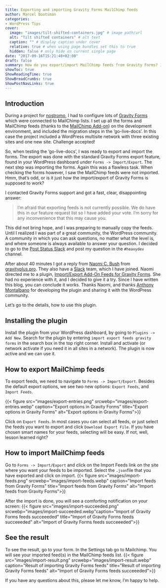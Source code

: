 ```yaml
---
title: Exporting and importing Gravity Forms MailChimp feeds
author: Marcel Bootsman
categories:
- WordPress Tips
cover: 
  image: "images/tilt-shifted-containers.jpg" # image path/url
  alt: "Tilt shifted containers" # alt text
  caption: "" # display caption under cover
  relative: true # when using page bundles set this to true
  hidden: false # only hide on current single page
date: "2017-09-16T15:21:48+02:00"
draft: false
summary: How do you export/import MailChimp feeds from Gravity Forms? In this post I'll explain you how to do it.
showToc: true
ShowReadingTime: true
ShowBreadCrumbs: true
ShowPostNavLinks: true
---
```

Introduction
------------

During a project for [nostromo](https://nostromo.nl), I had to configure lots of [Gravity Forms](https://nostromo.nl/gravityforms/) which were connected to MailChimp lists. I set up all the forms and MailChimp feeds (thanks to the [MailChimp Add-on](http://www.gravityforms.com/add-ons/mailchimp/)) on the development environment, and included the migration steps in the ‘go-live-docs’. In this case the project included a WordPress multisite network with three existing sites and one new site. Challenge accepted!

So, when testing the ‘go-live-docs’, I was ready to export and import the forms. The export was done with the standard Gravity Forms export feature, found in your WordPress dashboard under `Forms -> Import/Export`. The next step was importing the forms. Again this was a flawless task. When checking the forms however, I saw the MailChimp feeds were not imported. Hmm, that’s odd, or is it just how the import/export of Gravity Forms is supposed to work?

I contacted Gravity Forms support and got a fast, clear, disappointing answer:

> I’m afraid that exporting feeds is not currently possible. We do have this in our feature request list so I have added your vote. I’m sorry for any inconvenience that this may cause you.

This did not bring hope, and I was preparing to manually copy the feeds. Until I realized I was part of a great community, the WordPress community. A community in which you can ask questions, no matter what the level is, and where someone is always available to answer your question. I decided to go to the [Post Status Slack](https://poststatus.com/club/) and post my question in the `#heavydev` channel.

After about 40 minutes I got a reply from [Naomi C. Bush](https://naomicbush.com/) from [gravityplus.pro](https://gravityplus.pro). They also have a [Slack](https://gravityplus.pro/community/) team, which I have joined. Naomi directed me to a plugin, [Import/Export Add-On Feeds for Gravity Forms](https://wordpress.org/plugins/importexport-add-on-feeds-for-gravity-forms/). She had no experience with it, and I decided to give it a try. Since I have written this blog, you can conclude it works. Thanks Naomi, and thanks [Anthony Montalbano](https://anthonymontalbano.com/) for developing the plugin and sharing it with the WordPress community.

Let’s go to the details, how to use this plugin.

Installing the plugin
---------------------

Install the plugin from your WordPress dashboard, by going to `Plugins -> Add New`. Search for the plugin by entering `import export feeds gravity forms` in the search box in the top right corner. Install and activate (or network activate if you need it in all sites in a network). The plugin is now active and we can use it.

How to export MailChimp feeds
-----------------------------

To export feeds, we need to navigate to `Forms -> Import/Export`. Besides the default export options, we see two new options: `Export Feeds`, and `Import Feeds`.

{{< figure src="images/export-entries.png" srcwebp="images/export-entries.webp" caption="Export options in Gravity Forms" title="Export options in Gravity Forms" alt="Export options in Gravity Forms">}}

Click on `Export Feeds`. In most cases you can select all feeds, or just select the feeds you want to export and click `Download Export File`. If you have chosen smart names for your feeds, selecting will be easy. If not, well, lesson learned right?

How to import MailChimp feeds
-----------------------------

Go to `Forms -> Import/Export` and click on the Import Feeds link on the site where you want your feeds to be imported. Select the `.json`file that you have exported and click on import.
{{< figure src="images/import-feeds.png" srcwebp="images/import-feeds.webp" caption="Import feeds from Gravity Forms" title="Import feeds from Gravity Forms" alt="Import feeds from Gravity Forms">}}

After the import is done, you will see a comforting notification on your screen:
{{< figure src="images/import-succeeded.png" srcwebp="images/import-succeeded.webp"caption="Import of Gravity Forms feeds succeeeded" title="Import of Gravity Forms feeds succeeeded" alt="Import of Gravity Forms feeds succeeeded">}}

See the result
--------------

To see the result, go to your form. In the Settings tab go to Mailchimp. You will see your imported feed(s) in the MailChimp feeds list.
{{< figure src="images/import-result.png" srcwebp="images/import-result.webp" caption="Result of importing Gravity Forms feeds" title="Result of importing Gravity Forms feeds" alt="Import of Gravity Forms feeds succeeeded">}}

If you have any questions about this, please let me know, I’m happy to help.